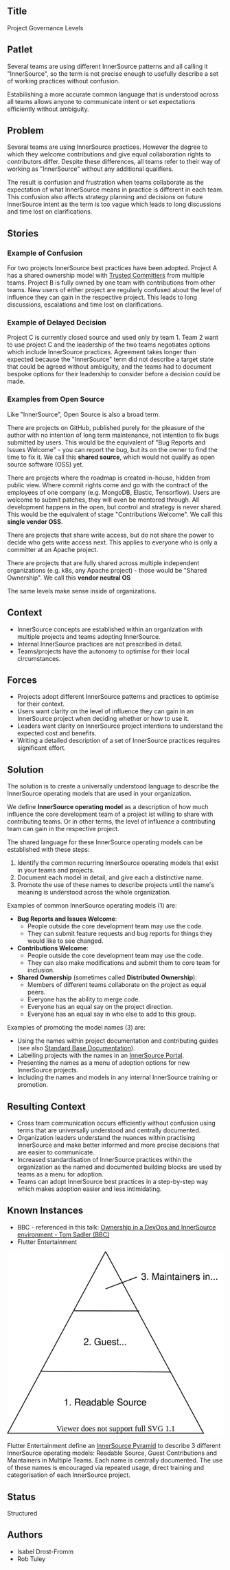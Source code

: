 ## Title

Project Governance Levels

## Patlet

Several teams are using different InnerSource patterns and all calling it "InnerSource", so the term is not precise enough to usefully describe a set of working practices without confusion.

Estabilishing a more accurate common language that is understood across all teams allows anyone to communicate intent or set expectations efficiently without ambiguity.

## Problem

Several teams are using InnerSource practices. However the degree to which they welcome contributions and give equal collaboration rights to contributors differ. Despite these differences, all teams refer to their way of working as "InnerSource" without any additional qualifiers.

The result is confusion and frustration when teams collaborate as the expectation of what InnerSource means in practice is different in each team. This confusion also affects strategy planning and decisions on future InnerSource intent as the term is too vague which leads to long discussions and time lost on clarifications.

## Stories

### Example of Confusion

For two projects InnerSource best practices have been adopted. Project A has a shared ownership model with [Trusted Committers](../2-structured/trusted-committer.md) from multiple teams. Project B is fully owned by one team with contributions from other teams. New users of either project are regularly confused about the level of influence they can gain in the respective project. This leads to long discussions, escalations and time lost on clarifications.

### Example of Delayed Decision

Project C is currently closed source and used only by team 1. Team 2 want to use project C and the leadership of the two teams negotiates options which include InnerSource practices. Agreement takes longer than expected because the "InnerSource" term did not describe a target state that could be agreed without ambiguity, and the teams had to document bespoke options for their leadership to consider before a decision could be made.

### Examples from Open Source

Like "InnerSource", Open Source is also a broad term.

There are projects on GitHub, published purely for the pleasure of the author with no intention of long term maintenance, not intention to fix bugs submitted by users. This would be the equivalent of "Bug Reports and Issues Welcome" - you can report the bug, but its on the owner to find the time to fix it. We call this **shared source**, which would not qualify as open source software (OSS) yet. 

There are projects where the roadmap is created in-house, hidden from public view. Where commit rights come and go with the contract of the employees of one company (e.g. MongoDB, Elastic, Tensorflow). Users are welcome to submit patches, they will even be mentored through. All development happens in the open, but control and strategy is never shared. This would be the equivalent of stage "Contributions Welcome". We call this **single vendor OSS**.

There are projects that share write access, but do not share the power to decide who gets write access next. This applies to everyone who is only a committer at an Apache project.

There are projects that are fully shared across multiple independent organizations (e.g. k8s, any Apache project) - those would be "Shared Ownership". We call this **vendor neutral OS**

The same levels make sense inside of organizations.

## Context

- InnerSource concepts are established within an organization with multiple projects and teams adopting InnerSource.
- Internal InnerSource practices are not prescribed in detail.
- Teams/projects have the autonomy to optimise for their local circumstances.

## Forces

- Projects adopt different InnerSource patterns and practices to optimise for their context.
- Users want clarity on the level of influence they can gain in an InnerSource project when deciding whether or how to use it.
- Leaders want clarity on InnerSource project intentions to understand the expected cost and benefits.
- Writing a detailed description of a set of InnerSource practices requires significant effort.

## Solution

The solution is to create a universally understood language to describe the InnerSource operating models that are used in your organization.

We define **InnerSource operating model** as a description of how much influence the core development team of a project ist willing to share with contributing teams. Or in other terms, the level of influence a contributing team can gain in the respective project.

The shared language for these InnerSource operating models can be established with these steps:

1. Identify the common recurring InnerSource operating models that exist in your teams and projects.
2. Document each model in detail, and give each a distinctive name.
3. Promote the use of these names to describe projects until the name's meaning is understood across the whole organization.

Examples of common InnerSource operating models (1) are:

- **Bug Reports and Issues Welcome**:
    - People outside the core development team may use the code.
    - They can submit feature requests and bug reports for things they would like to see changed.
- **Contributions Welcome**:
    - People outside the core development team may use the code.
    - They can also make modifications and submit them to core team for inclusion.
- **Shared Ownership** (sometimes called **Distributed Ownership**):
    - Members of different teams collaborate on the project as equal peers.
    - Everyone has the ability to merge code.
    - Everyone has an equal say on the project direction.
    - Everyone has an equal say in who else to add to this group.

Examples of promoting the model names (3) are:

- Using the names within project documentation and contributing guides (see also [Standard Base Documentation](../2-structured/base-documentation.md)).
- Labelling projects with the names in an [InnerSource Portal](../2-structured/innersource-portal.md).
- Presenting the names as a menu of adoption options for new InnerSource projects.
- Including the names and models in any internal InnerSource training or promotion.

## Resulting Context

- Cross team communication occurs efficiently without confusion using terms that are universally understood and centrally documented.
- Organization leaders understand the nuances within practising InnerSource and make better informed and more precise decisions that are easier to communicate.
- Increased standardisation of InnerSource practices within the organization as the named and documented building blocks are used by teams as a menu for adoption.
- Teams can adopt InnerSource best practices in a step-by-step way which makes adoption easier and less intimidating.

## Known Instances

* BBC - referenced in this talk: [Ownership in a DevOps and InnerSource environment - Tom Sadler (BBC)](https://www.youtube.com/watch?v=O8TK7QG3FjM)
* Flutter Entertainment

![InnerSource Pyramid used by Flutter Entertainment](../../assets/img/flutter-pyramid.svg)

Flutter Entertainment define an [InnerSource Pyramid](https://innersource.flutter.com/how/) to describe 3 different InnerSource operating models: Readable Source, Guest Contributions and Maintainers in Multiple Teams. Each name is centrally documented. The use of these names is encouraged via repeated usage, direct training and categorisation of each InnerSource project.

## Status

Structured

## Authors

- Isabel Drost-Fromm
- Rob Tuley
